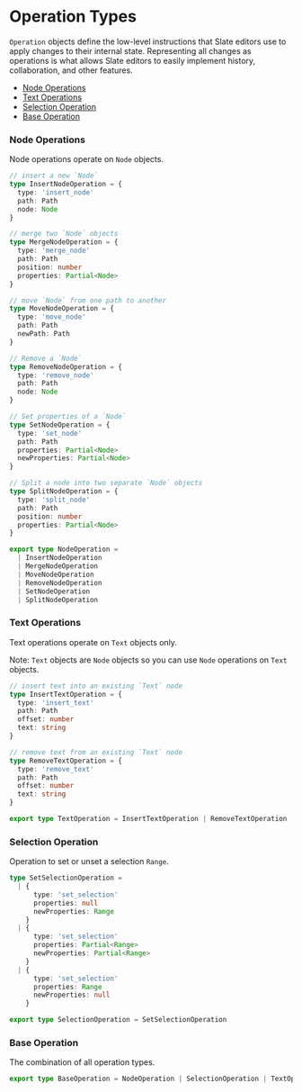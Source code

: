 # Operation Types

`Operation` objects define the low-level instructions that Slate editors use to apply changes to their internal state. Representing all changes as operations is what allows Slate editors to easily implement history, collaboration, and other features.

- [Node Operations](operation-types.md#node-operations)
- [Text Operations](operation-types.md#text-operations)
- [Selection Operation](operation-types.md#selection-operation)
- [Base Operation](operation-types.md#base-operation)

### Node Operations

Node operations operate on `Node` objects.

```typescript
// insert a new `Node`
type InsertNodeOperation = {
  type: 'insert_node'
  path: Path
  node: Node
}

// merge two `Node` objects
type MergeNodeOperation = {
  type: 'merge_node'
  path: Path
  position: number
  properties: Partial<Node>
}

// move `Node` from one path to another
type MoveNodeOperation = {
  type: 'move_node'
  path: Path
  newPath: Path
}

// Remove a `Node`
type RemoveNodeOperation = {
  type: 'remove_node'
  path: Path
  node: Node
}

// Set properties of a `Node`
type SetNodeOperation = {
  type: 'set_node'
  path: Path
  properties: Partial<Node>
  newProperties: Partial<Node>
}

// Split a node into two separate `Node` objects
type SplitNodeOperation = {
  type: 'split_node'
  path: Path
  position: number
  properties: Partial<Node>
}

export type NodeOperation =
  | InsertNodeOperation
  | MergeNodeOperation
  | MoveNodeOperation
  | RemoveNodeOperation
  | SetNodeOperation
  | SplitNodeOperation
```

### Text Operations

Text operations operate on `Text` objects only.

Note: `Text` objects are `Node` objects so you can use `Node` operations on `Text` objects.

```typescript
// insert text into an existing `Text` node
type InsertTextOperation = {
  type: 'insert_text'
  path: Path
  offset: number
  text: string
}

// remove text from an existing `Text` node
type RemoveTextOperation = {
  type: 'remove_text'
  path: Path
  offset: number
  text: string
}

export type TextOperation = InsertTextOperation | RemoveTextOperation
```

### Selection Operation

Operation to set or unset a selection `Range`.

```typescript
type SetSelectionOperation =
  | {
      type: 'set_selection'
      properties: null
      newProperties: Range
    }
  | {
      type: 'set_selection'
      properties: Partial<Range>
      newProperties: Partial<Range>
    }
  | {
      type: 'set_selection'
      properties: Range
      newProperties: null
    }

export type SelectionOperation = SetSelectionOperation
```

### Base Operation

The combination of all operation types.

```typescript
export type BaseOperation = NodeOperation | SelectionOperation | TextOperation
```
